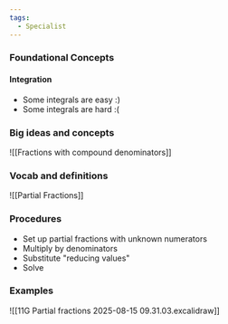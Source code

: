 ```yaml
---
tags:
  - Specialist
---
```

### Foundational Concepts
#### Integration
- Some integrals are easy :)
- Some integrals are hard :(
### Big ideas and concepts
![[Fractions with compound denominators]]

### Vocab and definitions
![[Partial Fractions]]

### Procedures
- Set up partial fractions with unknown numerators
- Multiply by denominators 
- Substitute "reducing values" 
- Solve
### Examples
![[11G Partial fractions 2025-08-15 09.31.03.excalidraw]]